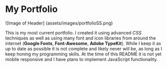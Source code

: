 # My Portfolio

![Image of Header]
(assets/images/portfolioSS.png)

This is my most current portfolio. I created it using advanced *CSS* techniques as well as using many font and icon libraries from around the internet (**Google Fonts**, **Font-Awesome**, **Adobe TypeKit**). While I keep it as up to date as possible it is not complete and likely never will be, as long as I keep honing my programming skills. At the time of this README it is not yet mobile responsive and I have plans to implement JavaScript functionality. 